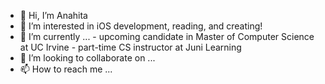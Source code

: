 - 👋 Hi, I’m Anahita
- 👀 I’m interested in iOS development, reading, and creating!
- 🌱 I’m currently ... 
      - upcoming candidate in Master of Computer Science at UC Irvine
      - part-time CS instructor at Juni Learning
- 💞️ I’m looking to collaborate on ...
- 📫 How to reach me ...

<!---
anaba-max/anaba-max is a ✨ special ✨ repository because its `README.md` (this file) appears on your GitHub profile.
You can click the Preview link to take a look at your changes.
--->
